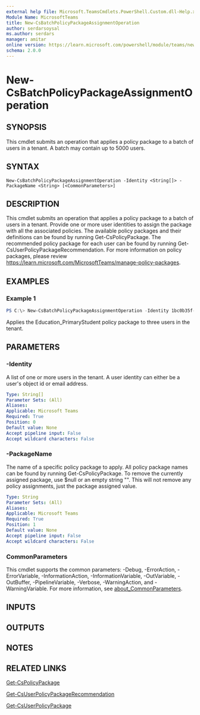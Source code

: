 ```yaml
---
external help file: Microsoft.TeamsCmdlets.PowerShell.Custom.dll-Help.xml
Module Name: MicrosoftTeams
title: New-CsBatchPolicyPackageAssignmentOperation
author: serdarsoysal
ms.author: serdars
manager: amitar
online version: https://learn.microsoft.com/powershell/module/teams/new-csbatchpolicypackageassignmentoperation
schema: 2.0.0
---
```


# New-CsBatchPolicyPackageAssignmentOperation

## SYNOPSIS
This cmdlet submits an operation that applies a policy package to a batch of users in a tenant. A batch may contain up to 5000 users.

## SYNTAX

```
New-CsBatchPolicyPackageAssignmentOperation -Identity <String[]> -PackageName <String> [<CommonParameters>]
```

## DESCRIPTION

This cmdlet submits an operation that applies a policy package to a batch of users in a tenant. Provide one or more user identities to assign the package with all the associated policies. The available policy packages and their definitions can be found by running Get-CsPolicyPackage. The recommended policy package for each user can be found by running Get-CsUserPolicyPackageRecommendation. For more information on policy packages, please review https://learn.microsoft.com/MicrosoftTeams/manage-policy-packages.

## EXAMPLES

### Example 1
```powershell
PS C:\> New-CsBatchPolicyPackageAssignmentOperation -Identity 1bc0b35f-095a-4a37-a24c-c4b6049816ab,johndoe@example.com,richardroe@example.com -PackageName Education_PrimaryStudent
```

Applies the Education_PrimaryStudent policy package to three users in the tenant.

## PARAMETERS

### -Identity

A list of one or more users in the tenant. A user identity can either be a user's object id or email address.

```yaml
Type: String[]
Parameter Sets: (All)
Aliases:
Applicable: Microsoft Teams
Required: True
Position: 0
Default value: None
Accept pipeline input: False
Accept wildcard characters: False
```

### -PackageName

The name of a specific policy package to apply. All policy package names can be found by running Get-CsPolicyPackage. To remove the currently assigned package, use $null or an empty string "". This will not remove any policy assignments, just the package assigned value.

```yaml
Type: String
Parameter Sets: (All)
Aliases:
Applicable: Microsoft Teams
Required: True
Position: 1
Default value: None
Accept pipeline input: False
Accept wildcard characters: False
```

### CommonParameters
This cmdlet supports the common parameters: -Debug, -ErrorAction, -ErrorVariable, -InformationAction, -InformationVariable, -OutVariable, -OutBuffer, -PipelineVariable, -Verbose, -WarningAction, and -WarningVariable. For more information, see [about_CommonParameters](https://go.microsoft.com/fwlink/?LinkID=113216).

## INPUTS

## OUTPUTS

## NOTES

## RELATED LINKS

[Get-CsPolicyPackage](Get-CsPolicyPackage.md)

[Get-CsUserPolicyPackageRecommendation](Get-CsUserPolicyPackageRecommendation.md)

[Get-CsUserPolicyPackage](Get-CsUserPolicyPackage.md)
